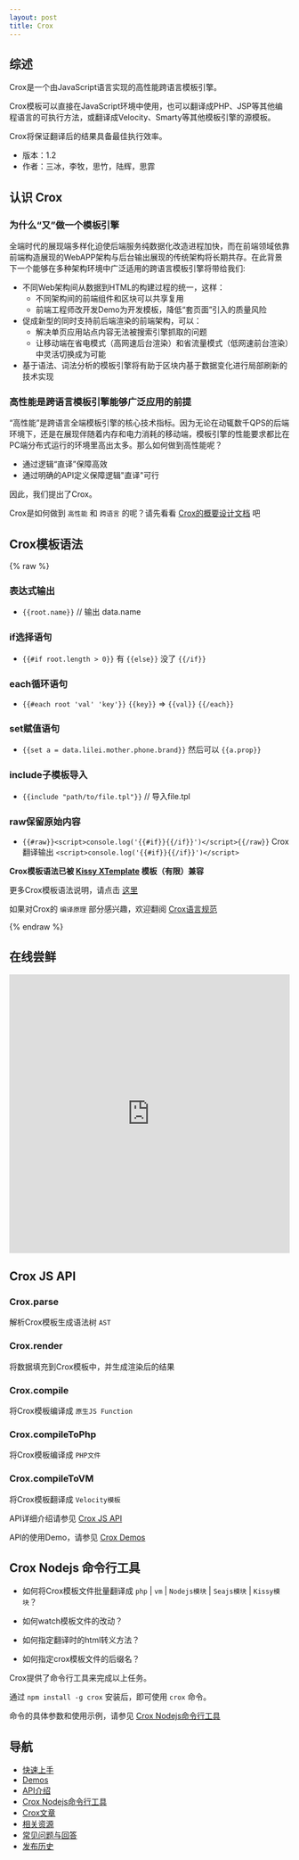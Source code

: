 ```yaml
---
layout: post
title: Crox
---
```


## 综述

Crox是一个由JavaScript语言实现的高性能跨语言模板引擎。

Crox模板可以直接在JavaScript环境中使用，也可以翻译成PHP、JSP等其他编程语言的可执行方法，或翻译成Velocity、Smarty等其他模板引擎的源模板。

Crox将保证翻译后的结果具备最佳执行效率。

* 版本：1.2
* 作者：三冰，李牧，思竹，陆辉，思霏

## 认识 Crox

### 为什么“又”做一个模板引擎
全端时代的展现端多样化迫使后端服务纯数据化改造进程加快，而在前端领域依靠前端构造展现的WebAPP架构与后台输出展现的传统架构将长期共存。在此背景下一个能够在多种架构环境中广泛适用的跨语言模板引擎将带给我们:

* 不同Web架构间从数据到HTML的构建过程的统一，这样：
  * 不同架构间的前端组件和区块可以共享复用
  * 前端工程师改开发Demo为开发模板，降低“套页面”引入的质量风险
* 促成新型的同时支持前后端渲染的前端架构，可以：
  * 解决单页应用站点内容无法被搜索引擎抓取的问题
  * 让移动端在省电模式（高网速后台渲染）和省流量模式（低网速前台渲染）中灵活切换成为可能
* 基于语法、词法分析的模板引擎将有助于区块内基于数据变化进行局部刷新的技术实现

### 高性能是跨语言模板引擎能够广泛应用的前提
“高性能”是跨语言全端模板引擎的核心技术指标。因为无论在动辄数千QPS的后端环境下，还是在展现伴随着内存和电力消耗的移动端，模板引擎的性能要求都比在PC端分布式运行的环境里高出太多。那么如何做到高性能呢？

* 通过逻辑“直译”保障高效
* 通过明确的API定义保障逻辑"直译"可行

因此，我们提出了Crox。

Crox是如何做到 `高性能` 和 `跨语言` 的呢？请先看看 [Crox的概要设计文档](./articles/crox_design_overview) 吧

## Crox模板语法

{% raw %}


### 表达式输出

- `{{root.name}}` // 输出 data.name

### if选择语句

- `{{#if root.length > 0}}` 有 `{{else}}` 没了 `{{/if}}`

### each循环语句

- `{{#each root 'val' 'key'}}` `{{key}}` => `{{val}}` `{{/each}}`

### set赋值语句

- `{{set a = data.lilei.mother.phone.brand}}` 然后可以 `{{a.prop}}`

### include子模板导入

- `{{include "path/to/file.tpl"}}` // 导入file.tpl

### raw保留原始内容

- `{{#raw}}<script>console.log('{{#if}}{{/if}}')</script>{{/raw}}` Crox翻译输出 `<script>console.log('{{#if}}{{/if}}')</script>`

**Crox模板语法已被 [Kissy XTemplate](http://docs.kissyui.com/1.4/docs/html/api/xtemplate/index.html) 模板（有限）兼容**

更多Crox模板语法说明，请点击 [这里](./apis/tpl-api)

如果对Crox的 `编译原理` 部分感兴趣，欢迎翻阅 [Crox语言规范](./articles/crox_spec)

{% endraw %}


## 在线尝鲜

<iframe width="100%" height="500" src="http://jsfiddle.net/4HYvm/3/embedded/html,js,result/" allowfullscreen="allowfullscreen" frameborder="0"></iframe>

## Crox JS API

### Crox.parse

解析Crox模板生成语法树 `AST`

### Crox.render

将数据填充到Crox模板中，并生成渲染后的结果

### Crox.compile

将Crox模板编译成 `原生JS Function`

### Crox.compileToPhp

将Crox模板编译成 `PHP文件`

### Crox.compileToVM

将Crox模板翻译成 `Velocity模板`

API详细介绍请参见 [Crox JS API](/crox/apis/js-api)

API的使用Demo，请参见 [Crox Demos](/crox/demos)

## Crox Nodejs 命令行工具

- 如何将Crox模板文件批量翻译成 `php` | `vm` | `Nodejs模块` | `Seajs模块` | `Kissy模块`？

- 如何watch模板文件的改动？

- 如何指定翻译时的html转义方法？

- 如何指定crox模板文件的后缀名？

Crox提供了命令行工具来完成以上任务。

通过 `npm install -g crox` 安装后，即可使用 `crox` 命令。

命令的具体参数和使用示例，请参见 [Crox Nodejs命令行工具](/crox/apis/nodejs-api)

## 导航

- [快速上手](./tutorials)
- [Demos](./demos)
- [API介绍](./apis)
- [Crox Nodejs命令行工具](/crox/apis/nodejs-api)
- [Crox文章](./articles)
- [相关资源](./resources)
- [常见问题与回答](./faq)
- [发布历史](./releases)
